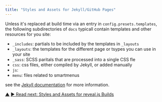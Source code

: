 ```yaml
---
title: "Styles and Assets for Jekyll/GitHub Pages"
---
```



Unless it's replaced at build time via an entry in `config.presets.templates`, the following subdirectories of `docs` typicall contain templates and other resources for you site:

- `_includes`: partials to be included by the templates in `_layouts`
- `_layouts`: the templates for the different page or tsypes you can use in your site
- `_sass`:  SCSS paritals that are processed into a single CSS fle
- `css`: css files, either compiled by Jekyll, or added manually
- `js`:
- `menu`: files related to smartmenus

see the [Jekyll documentation](https://jekyllrb.com/docs/structure/) for more information.


<div class="bottom-nav">
<a href="styles-and-assets.html" title="Up: Styles and Other Assets">▲</a> <a href="reveal.js-builds.html" title="Read next: Styles and Assets for reveal.js Builds">▶ Read next: Styles and Assets for reveal.js Builds</a>
</div>


<script type="text/javascript">
Mousetrap.bind('g n', function() {
    window.location.href = 'reveal.js-builds.html';
    return false;
});
</script>

